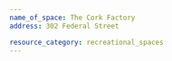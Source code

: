 ```yaml
---
name_of_space: The Cork Factory
address: 302 Federal Street

resource_category: recreational_spaces
---
```

